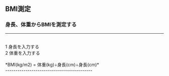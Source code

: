 ## BMI測定<br>
### 身長、体重からBMIを測定する<br>
-------------------------------------------
<br>
1 身長を入力する<br>
2 体重を入力する<br>
<br>
*BMI(kg/m2) = 体重(kg)÷身長(cm)÷身長(cm)*
<br>
-------------------------------------------
